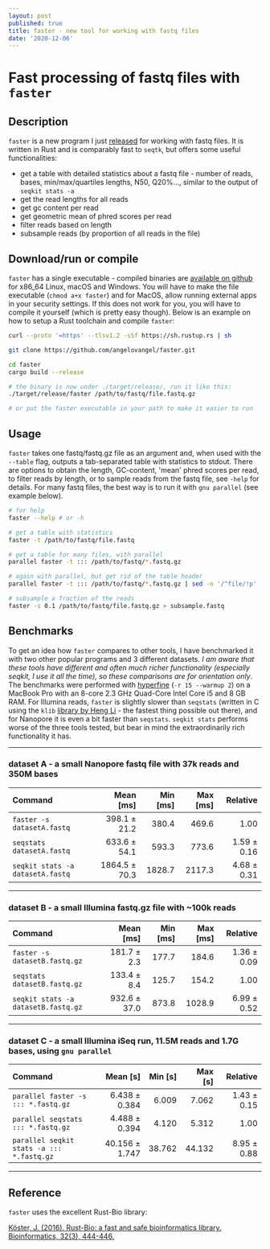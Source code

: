 ```yaml
---
layout: post
published: true
title: faster - new tool for working with fastq files
date: '2020-12-06'
---
```


# Fast processing of fastq files with `faster`

## Description
`faster` is a new program I just [released](https://github.com/angelovangel/faster) for working with fastq files. It is written in Rust and is comparably fast to `seqtk`, but offers some useful functionalities:

- get a table with detailed statistics about a fastq file - number of reads, bases, min/max/quartiles lengths, N50, Q20%..., similar to the output of `seqkit stats -a`
- get the read lengths for all reads
- get gc content per read
- get geometric mean of phred scores per read
- filter reads based on length
- subsample reads (by proportion of all reads in the file)

## Download/run or compile

`faster` has a single executable - compiled binaries are [available on github](https://github.com/angelovangel/faster/releases) for x86_64 Linux, macOS and Windows. You will have to make the file executable (`chmod a+x faster`) and for MacOS, allow running external apps in your security settings. If this does not work for you, you will have to compile it yourself (which is pretty easy though). Below is an example on how to setup a Rust toolchain and compile `faster`:

```bash
curl --proto '=https' --tlsv1.2 -sSf https://sh.rustup.rs | sh

git clone https://github.com/angelovangel/faster.git

cd faster
cargo build --release

# the binary is now under ./target/release/, run it like this:
./target/release/faster /path/to/fastq/file.fastq.gz

# or put the faster executable in your path to make it easier to run 
```

## Usage

`faster` takes one fastq/fastq.gz file as an argument and, when used with the `--table` flag, outputs a tab-separated table with statistics to stdout. There are options to obtain the length, GC-content, 'mean' phred scores per read, to filter reads by length, or to sample reads from the fastq file, see `-help` for details. For many fastq files, the best way is to run it with `gnu parallel` (see example below).

```bash
# for help
faster --help # or -h

# get a table with statistics
faster -t /path/to/fastq/file.fastq

# get a table for many files, with parallel
parallel faster -t ::: /path/to/fastq/*.fastq.gz

# again with parallel, but get rid of the table header
parallel faster -t ::: /path/to/fastq/*.fastq.gz | sed -n '/^file/!p'

# subsample a fraction of the reads
faster -s 0.1 /path/to/fastq/file.fastq.gz > subsample.fastq
```

## Benchmarks

To get an idea how `faster` compares to other tools, I have benchmarked it with two other popular programs and 3 different datasets. *I am aware that these tools have different and often much richer functionality (especially seqkit, I use it all the time), so these comparisons are for orientation only*. 
The benchmarks were performed with [hyperfine](https://github.com/sharkdp/hyperfine) (`-r 15 --warmup 2`) on a MacBook Pro with an 8-core 2.3 GHz Quad-Core Intel Core i5 and 8 GB RAM. For Illumina reads, `faster` is slightly slower than `seqstats` (written in C using the `klib` [library by Heng Li](https://github.com/attractivechaos/klib) - the fastest thing possible out there), and for Nanopore it is even a bit faster than `seqstats`. `seqkit stats` performs worse of the three tools tested, but bear in mind the extraordinarily rich functionality it has.

***
### dataset A - a small Nanopore fastq file with 37k reads and 350M bases

| Command | Mean [ms] | Min [ms] | Max [ms] | Relative |
|:---|---:|---:|---:|---:|
| `faster -s datasetA.fastq` | 398.1 ± 21.2 | 380.4 | 469.6 | 1.00 |
| `seqstats datasetA.fastq` | 633.6 ± 54.1 | 593.3 | 773.6 | 1.59 ± 0.16 |
| `seqkit stats -a datasetA.fastq` | 1864.5 ± 70.3 | 1828.7 | 2117.3 | 4.68 ± 0.31 |

***

### dataset B - a small Illumina fastq.gz file with ~100k reads

| Command | Mean [ms] | Min [ms] | Max [ms] | Relative |
|:---|---:|---:|---:|---:|
| `faster -s datasetB.fastq.gz` | 181.7 ± 2.3 | 177.7 | 184.6 | 1.36 ± 0.09 |
| `seqstats datasetB.fastq.gz` | 133.4 ± 8.4 | 125.7 | 154.2 | 1.00 |
| `seqkit stats -a datasetB.fastq.gz` | 932.6 ± 37.0 | 873.8 | 1028.9 | 6.99 ± 0.52 |

***

### dataset C - a small Illumina iSeq run, 11.5M reads and 1.7G bases, using `gnu parallel`

| Command | Mean [s] | Min [s] | Max [s] | Relative |
|:---|---:|---:|---:|---:|
| `parallel faster -s ::: *.fastq.gz` | 6.438 ± 0.384 | 6.009 | 7.062 | 1.43 ± 0.15 |
| `parallel seqstats ::: *.fastq.gz` | 4.488 ± 0.394 | 4.120 | 5.312 | 1.00 |
| `parallel seqkit stats -a ::: *.fastq.gz` | 40.156 ± 1.747 | 38.762 | 44.132 | 8.95 ± 0.88 |

***
## Reference

`faster` uses the excellent Rust-Bio library:

[Köster, J. (2016). Rust-Bio: a fast and safe bioinformatics library. Bioinformatics, 32(3), 444-446.](https://academic.oup.com/bioinformatics/article/32/3/444/1743419)
